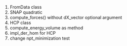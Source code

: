1. FromData class
2. SNAP quadratic
3. compute_forces() without dX_vector optional argument
4. HCP class
5. compute_energy_volume as method
6. impl_der_hom for HCP
7. change npt_minimization test

